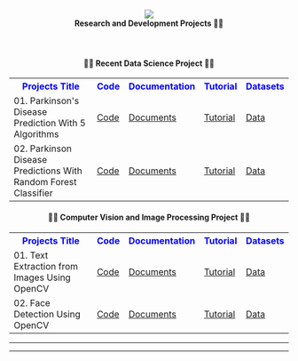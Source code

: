 <div align="center">
      <h4> <img src="https://github.com/rishantenis/rishantenis/blob/main/Teni_AI.jpg" ><br/>Research and Development Projects 🤖🔬</h4>
     </div>
<p align="center"> <a href="https://rishantenis.github.io/" target="_blank"><img alt="" src="https://img.shields.io/badge/Website-EA4C89?style=normal&logo=dribbble&logoColor=white" style="vertical-align:center" /></a> <a href="https://twitter.com/rishantenis" target="_blank"><img alt="" src="https://img.shields.io/badge/Twitter-1DA1F2?style=normal&logo=twitter&logoColor=white" style="vertical-align:center" /></a> <a href="https://www.facebook.com/rishantenis" target="_blank"><img alt="" src="https://img.shields.io/badge/Facebook-1877F2?style=normal&logo=facebook&logoColor=white" style="vertical-align:center" /></a> <a href="https://www.instagram.com/rishantenis/" target="_blank"><img alt="" src="https://img.shields.io/badge/Instagram-E4405F?style=normal&logo=instagram&logoColor=white" style="vertical-align:center" /></a> <a href="https://www.linkedin.com/in/rishantenis/}" target="_blank"><img alt="" src="https://img.shields.io/badge/LinkedIn-0077B5?style=normal&logo=linkedin&logoColor=white" style="vertical-align:center" /></a> </p>

<html>
<body>

<center><h4>👨‍💻 Recent Data Science Project 👨‍💻</h4></center>

<table id="customers">
  <tr>
    <center><th style="color:blue;">Projects Title </th></center>
    <center><th style="color:blue;">Code</th></center>
    <center><th style="color:blue;">Documentation</th></center>
    <center><th style="color:blue;">Tutorial</th></center>
    <center><th style="color:blue;">Datasets</th></center>
  </tr>
  <tr>
    <td>01. Parkinson's Disease Prediction With 5 Algorithms </td>
    <td><a href="https://github.com/rishantenis/Research-and-Development-Projects/tree/main/Data%20Science%20Projects/Parkinson's%20Disease%20Prediction%20With%205%20Algorithms">Code</a></td>
    <td><a href="https://rishantenis.github.io//category/tensorflow-developers-roadmap/">Documents</a></td>
    <td><a href="https://youtu.be/tenis">Tutorial</a></td>
    <td><a href="https://github.com/rishantenis/Research-and-Development-Projects/tree/main/Data%20Science%20Projects/101.%20Parkinson%20Disease%20Predictions%20With%20Random%20Forest%20Classifier/Datasets">Data</a></td>
  </tr>

  <tr>
    <td>02. Parkinson Disease Predictions With Random Forest Classifier </td>
    <td><a href="https://github.com/rishantenis/Research-and-Development-Projects/tree/main/Data%20Science%20Projects/101.%20Parkinson%20Disease%20Predictions%20With%20Random%20Forest%20Classifier">Code</a></td>
    <td><a href="https://rishantenis.github.io//category/tensorflow-developers-roadmap/">Documents</a></td>
    <td><a href="https://youtube.be/tenis">Tutorial</a></td>
    <td><a href="https://github.com/rishantenis/Research-and-Development-Projects/tree/main/Data%20Science%20Projects/101.%20Parkinson%20Disease%20Predictions%20With%20Random%20Forest%20Classifier/Datasets">Data</a></td>
  </tr>

</table>

<html>
<body>

<center><h4>👨‍💻 Computer Vision and Image Processing Project 👨‍💻</h4></center>

<table id="customers">
  <tr>
    <center><th style="color:blue;">Projects Title </th></center>
    <center><th style="color:blue;">Code</th></center>
    <center><th style="color:blue;">Documentation</th></center>
    <center><th style="color:blue;">Tutorial</th></center>
    <center><th style="color:blue;">Datasets</th></center>
  </tr>
  <tr>
    <td>01. Text Extraction from Images Using OpenCV </td>
    <td><a href="https://github.com/rishantenis/Fundamentals-of-Computer-Vision-and-Image-Processing/tree/main/Projects/Project%2001%3A%20Text%20Extraction%20from%20Images">Code</a></td>
    <td><a href="https://rishantenis.github.io//category/tensorflow-developers-roadmap/">Documents</a></td>
    <td><a href="https://youtu.be/tenis">Tutorial</a></td>
    <td><a href="https://github.com/rishatenis/Fundamentals-of-Computer-Vision-and-Image-Processing/tree/main/Projects/Project%2001%3A%20Text%20Extraction%20from%20Images">Data</a></td>
  </tr>

  <tr>
    <td>02. Face Detection Using OpenCV </td>
    <td><a href="https://github.com/rishantenis/Research-and-Development-Projects/tree/main/Data%20Science%20Projects/101.%20Parkinson%20Disease%20Predictions%20With%20Random%20Forest%20Classifier">Code</a></td>
    <td><a href="https://rishantenis.github.io//category/tensorflow-developers-roadmap/">Documents</a></td>
    <td><a href="https://youtu.be/tenis">Tutorial</a></td>
    <td><a href="https://github.com/rishantenis/Fundamentals-of-Computer-Vision-and-Image-Processing/tree/main/Projects/Project%2002%3A%20Face%20Detection">Data</a></td>
  </tr>

</table>

</body>
</html>

---------------------------------------------------------------------------------------------------------------------------------------
-----------------------------------------------------------------------------
